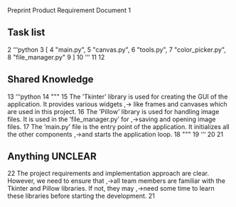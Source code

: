 Preprint
Product Requirement Document
1
## Task list
2
‘‘‘python
3
[
4
"main.py",
5
"canvas.py",
6
"tools.py",
7
"color_picker.py",
8
"file_manager.py"
9
]
10
‘‘‘
11
12
## Shared Knowledge
13
‘‘‘python
14
"""
15
The ’Tkinter’ library is used for creating the GUI of the application. It provides various widgets
,→
like frames and canvases which are used in this project.
16
The ’Pillow’ library is used for handling image files. It is used in the ’file_manager.py’ for
,→saving and opening image files.
17
The ’main.py’ file is the entry point of the application. It initializes all the other components
,→and starts the application loop.
18
"""
19
‘‘‘
20
21
## Anything UNCLEAR
22
The project requirements and implementation approach are clear. However, we need to ensure that
,→all team members are familiar with the Tkinter and Pillow libraries. If not, they may
,→need some time to learn these libraries before starting the development.
21
